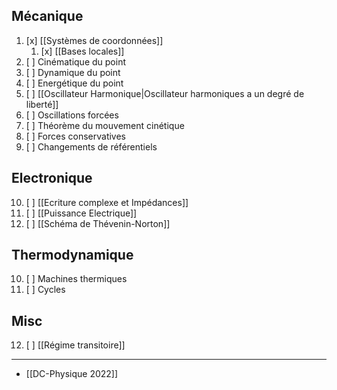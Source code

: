## Mécanique
1. [x] [[Systèmes de coordonnées]]
	1. [x] [[Bases locales]]
2. [ ] Cinématique du point
3. [ ] Dynamique du point
4. [ ] Energétique du point
5. [ ] [[Oscillateur Harmonique|Oscillateur harmoniques a un degré de liberté]]
6. [ ] Oscillations forcées
7. [ ] Théorème du mouvement cinétique
8. [ ] Forces conservatives
9. [ ] Changements de référentiels

## Electronique
10. [ ] [[Ecriture complexe et Impédances]]
11. [ ] [[Puissance Electrique]]
12. [ ] [[Schéma de Thévenin-Norton]]

## Thermodynamique
10. [ ] Machines thermiques
11. [ ] Cycles

## Misc
12. [ ] [[Régime transitoire]]

---
- [[DC-Physique 2022]] 